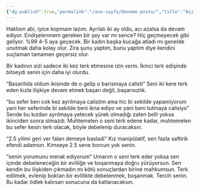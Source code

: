 ```yaml
---
{"dg-publish":true,"permalink":"/ana-sayfa/deneme-postu/","title":"Açıl Susam Açıl","tags":["gardenEntry"],"noteIcon":"","created":"2024-06-15T21:23:28.277+03:00","updated":"2024-06-15T22:02:52.263+03:00"}
---
```




Haklısın abi, iyice kopmam lazım. Ayrılalı iki ay oldu, acı azalsa da devam ediyor. Endişelenmem gereken bir şey var mı sence? Hiç geçmeyecek gibi geliyor.
%99 4-5 aya geçecek. Bir kadın başka kucağa atladı mı genelde unutmak daha kolay olur. Zira şunu yaptım, bunu yaptım diye kendini suçlaman tamamen geçersiz olur.


Bir kadının sizi sadece iki kez terk etmesine izin verin. İkinci terk edişinde bitseydi senin için daha iyi olurdu.

“Basarilida oldum ikisinde de o gelip o barismaya calisti” Seni iki kere terk eden kızla ilişkiye devam etmek başarı değil, başarısızlık.

“bu sefer ben cok kez ayrilmaya calistim ama hic bi sekilde yapamiyorum yani her seferinde bi sekilde beni ikna ediyo ve yani beni tutmaya calisiyo” Sende bu kızdan ayrılmaya yetecek yürek olmadığı zaten belli yoksa ikinciden sonra olmazdı. Muhtemelen o seni terk edene kadar, muhtemelen bu sefer kesin terk olacak, böyle debelenip duracaksın.

“2.5 yilimi geri ver falan demeye basladi” Kız manipülatif, sen fazla saftirik efendi adamsın. Kimseye 2.5 sene borcun yok senin.

“senin yorumunu merak ediyorum” Umarım o seni terk eder yoksa sen içinde debeleneceğin bir evliliğe ve boşanmaya doğru yürüyorsun. Sen kendin bu ilişkiden çıkmadın mı kötü sonuçlardan birine mahkumsun. Terk edilmek, evlenip boktan bir evlilikte debelenmek, boşanmak. Tercih senin. Bu kadar ödlek kalırsan sonucuna da katlanacaksın.
